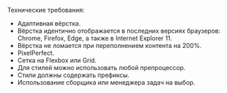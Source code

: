 Технические требования:
  - Адаптивная вёрстка.
  - Вёрстка идентично отображается в последних версиях браузеров:
    Chrome, Firefox, Edge, а также в Internet Explorer 11.
  - Вёрстка не ломается при переполнением контента на 200%.
  - PixelPerfect.
  - Сетка на Flexbox или Grid.
  - Для стилей можно использовать любой препроцессор.
  - Стили должны содержать префиксы.
  - Использование сборщика или менеджера задач на выбор.
